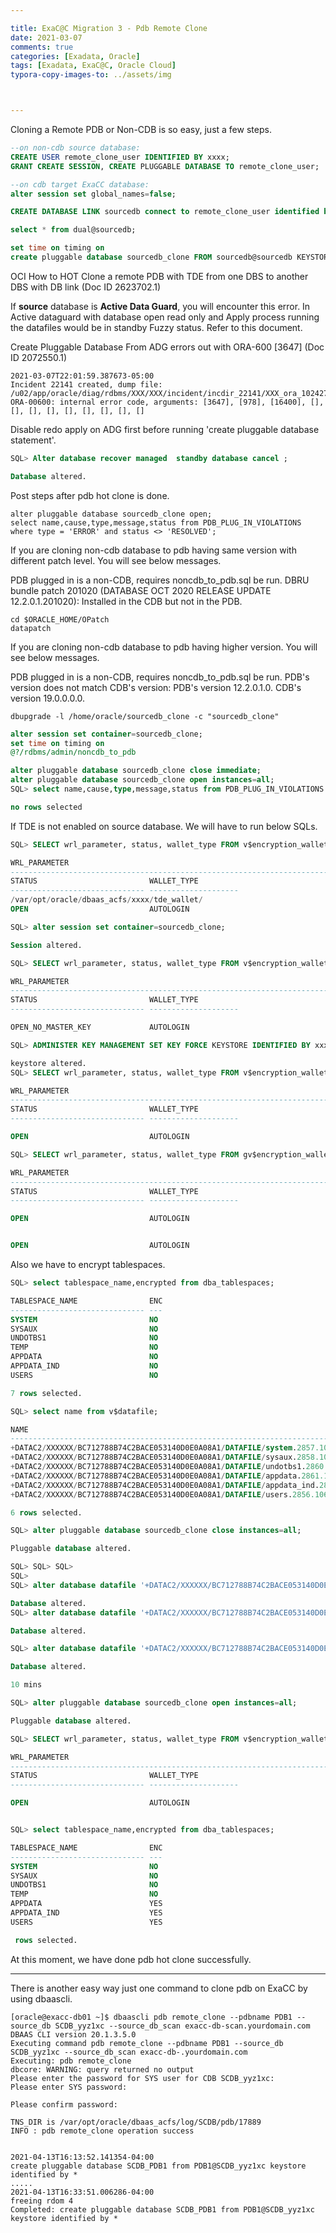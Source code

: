 ```yaml
---

title: ExaC@C Migration 3 - Pdb Remote Clone
date: 2021-03-07
comments: true
categories: [Exadata, Oracle]
tags: [Exadata, ExaC@C, Oracle Cloud]
typora-copy-images-to: ../assets/img



---
```


Cloning a Remote PDB or Non-CDB is so easy, just a few steps. 

~~~sql
--on non-cdb source database:
CREATE USER remote_clone_user IDENTIFIED BY xxxx;
GRANT CREATE SESSION, CREATE PLUGGABLE DATABASE TO remote_clone_user;

--on cdb target ExaCC database:
alter session set global_names=false; 

CREATE DATABASE LINK sourcedb connect to remote_clone_user identified by xxxx using '(DESCRIPTION = (ADDRESS = (PROTOCOL = TCP)(HOST = sourcedb.yourdomain.com)(PORT = 1521)) (CONNECT_DATA = (SERVER = DEDICATED) (SID = SOURCEDB)))';

select * from dual@sourcedb;

set time on timing on
create pluggable database sourcedb_clone FROM sourcedb@sourcedb KEYSTORE identified by "xxxxxx" parallel 8;

~~~

OCI How to HOT Clone a remote PDB with TDE from one DBS to another DBS with DB link (Doc ID 2623702.1)

If **source** database is **Active  Data Guard**, you will encounter this error. In Active dataguard with database open read only and Apply process running the datafiles would be in standby Fuzzy status. Refer to this document.

Create Pluggable Database From ADG errors out with ORA-600 [3647] (Doc ID 2072550.1)

~~~
2021-03-07T22:01:59.387673-05:00
Incident 22141 created, dump file: /u02/app/oracle/diag/rdbms/XXX/XXX/incident/incdir_22141/XXX_ora_102427_i22141.trc
ORA-00600: internal error code, arguments: [3647], [978], [16400], [], [], [], [], [], [], [], [], []

~~~



Disable redo apply on ADG first before running 'create pluggable database statement'.

~~~sql
SQL> Alter database recover managed  standby database cancel ;

Database altered.
~~~



Post steps after pdb hot clone is done.

~~~
alter pluggable database sourcedb_clone open;
select name,cause,type,message,status from PDB_PLUG_IN_VIOLATIONS where type = 'ERROR' and status <> 'RESOLVED';
~~~

If you are cloning non-cdb database to pdb having same version with different patch level. You will see below messages. 

PDB plugged in is a non-CDB, requires noncdb_to_pdb.sql be run.
DBRU bundle patch 201020 (DATABASE OCT 2020 RELEASE UPDATE 12.2.0.1.201020): Installed in the CDB but not in the PDB.

~~~shell
cd $ORACLE_HOME/OPatch
datapatch
~~~

If you are cloning non-cdb database to pdb having higher version. You will see below messages.

PDB plugged in is a non-CDB, requires noncdb_to_pdb.sql be run.
PDB's version does not match CDB's version: PDB's version 12.2.0.1.0. CDB's version 19.0.0.0.0.

~~~shell
dbupgrade -l /home/oracle/sourcedb_clone -c "sourcedb_clone"
~~~

~~~sql
alter session set container=sourcedb_clone;
set time on timing on
@?/rdbms/admin/noncdb_to_pdb

~~~

~~~sql
alter pluggable database sourcedb_clone close immediate;
alter pluggable database sourcedb_clone open instances=all;
SQL> select name,cause,type,message,status from PDB_PLUG_IN_VIOLATIONS where type = 'ERROR' and status <> 'RESOLVED';

no rows selected
~~~



If TDE is not enabled on source database. We will have to run below SQLs.

~~~sql
SQL> SELECT wrl_parameter, status, wallet_type FROM v$encryption_wallet;

WRL_PARAMETER
--------------------------------------------------------------------------------
STATUS                         WALLET_TYPE
------------------------------ --------------------
/var/opt/oracle/dbaas_acfs/xxxx/tde_wallet/
OPEN                           AUTOLOGIN

SQL> alter session set container=sourcedb_clone;

Session altered.

SQL> SELECT wrl_parameter, status, wallet_type FROM v$encryption_wallet;

WRL_PARAMETER
--------------------------------------------------------------------------------
STATUS                         WALLET_TYPE
------------------------------ --------------------

OPEN_NO_MASTER_KEY             AUTOLOGIN

SQL> ADMINISTER KEY MANAGEMENT SET KEY FORCE KEYSTORE IDENTIFIED BY xxxxx with backup;

keystore altered.
SQL> SELECT wrl_parameter, status, wallet_type FROM v$encryption_wallet;

WRL_PARAMETER
--------------------------------------------------------------------------------
STATUS                         WALLET_TYPE
------------------------------ --------------------

OPEN                           AUTOLOGIN

SQL> SELECT wrl_parameter, status, wallet_type FROM gv$encryption_wallet;

WRL_PARAMETER
--------------------------------------------------------------------------------
STATUS                         WALLET_TYPE
------------------------------ --------------------

OPEN                           AUTOLOGIN


OPEN                           AUTOLOGIN

~~~



Also we have to encrypt tablespaces.

~~~sql
SQL> select tablespace_name,encrypted from dba_tablespaces;

TABLESPACE_NAME                ENC
------------------------------ ---
SYSTEM                         NO
SYSAUX                         NO
UNDOTBS1                       NO
TEMP                           NO
APPDATA                        NO
APPDATA_IND                    NO
USERS                          NO

7 rows selected.

SQL> select name from v$datafile;

NAME
--------------------------------------------------------------------------------------------------------------------------------------------------------------------------------------------------------
+DATAC2/XXXXXX/BC712788B74C2BACE053140D0E0A08A1/DATAFILE/system.2857.1065735251
+DATAC2/XXXXXX/BC712788B74C2BACE053140D0E0A08A1/DATAFILE/sysaux.2858.1065735251
+DATAC2/XXXXXX/BC712788B74C2BACE053140D0E0A08A1/DATAFILE/undotbs1.2860.1065735251
+DATAC2/XXXXXX/BC712788B74C2BACE053140D0E0A08A1/DATAFILE/appdata.2861.1065735251
+DATAC2/XXXXXX/BC712788B74C2BACE053140D0E0A08A1/DATAFILE/appdata_ind.2859.1065735251
+DATAC2/XXXXXX/BC712788B74C2BACE053140D0E0A08A1/DATAFILE/users.2856.1065735251

6 rows selected.

SQL> alter pluggable database sourcedb_clone close instances=all;

Pluggable database altered.

SQL> SQL> SQL> 
SQL> 
SQL> alter database datafile '+DATAC2/XXXXXX/BC712788B74C2BACE053140D0E0A08A1/DATAFILE/users.2856.1065735251' encrypt;

Database altered.
SQL> alter database datafile '+DATAC2/XXXXXX/BC712788B74C2BACE053140D0E0A08A1/DATAFILE/appdata.2861.1065735251' encrypt;

Database altered.

SQL> alter database datafile '+DATAC2/XXXXXX/BC712788B74C2BACE053140D0E0A08A1/DATAFILE/appdata_ind.2859.1065735251' encrypt;

Database altered.

10 mins

SQL> alter pluggable database sourcedb_clone open instances=all;

Pluggable database altered.

SQL> SELECT wrl_parameter, status, wallet_type FROM v$encryption_wallet;

WRL_PARAMETER
--------------------------------------------------------------------------------------------------------------------------------------------------------------------------------------------------------
STATUS                         WALLET_TYPE
------------------------------ --------------------

OPEN                           AUTOLOGIN


SQL> select tablespace_name,encrypted from dba_tablespaces;

TABLESPACE_NAME                ENC
------------------------------ ---
SYSTEM                         NO
SYSAUX                         NO
UNDOTBS1                       NO
TEMP                           NO
APPDATA                        YES
APPDATA_IND                    YES
USERS                          YES

 rows selected.

~~~

At this moment, we have done pdb hot clone successfully. 

---

There is another easy way just one command to clone pdb on ExaCC by using dbaascli. 

~~~shell
[oracle@exacc-db01 ~]$ dbaascli pdb remote_clone --pdbname PDB1 --source_db SCDB_yyz1xc --source_db_scan exacc-db-scan.yourdomain.com
DBAAS CLI version 20.1.3.5.0
Executing command pdb remote_clone --pdbname PDB1 --source_db SCDB_yyz1xc --source_db_scan exacc-db-.yourdomain.com
Executing: pdb remote_clone
dbcore: WARNING: query returned no output
Please enter the password for SYS user for CDB SCDB_yyz1xc:
Please enter SYS password:

Please confirm password:

TNS_DIR is /var/opt/oracle/dbaas_acfs/log/SCDB/pdb/17889
INFO : pdb remote_clone operation success


2021-04-13T16:13:52.141354-04:00
create pluggable database SCDB_PDB1 from PDB1@SCDB_yyz1xc keystore identified by *
.....
2021-04-13T16:33:51.006286-04:00
freeing rdom 4
Completed: create pluggable database SCDB_PDB1 from PDB1@SCDB_yyz1xc keystore identified by *
~~~

